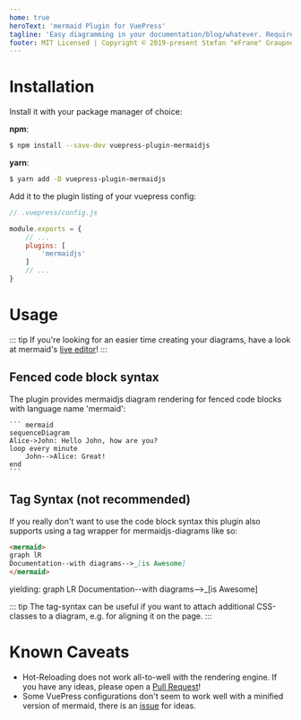 ```yaml
---
home: true
heroText: 'mermaid Plugin for VuePress'
tagline: 'Easy diagramming in your documentation/blog/whatever. Requires VuePress 1.x'
footer: MIT Licensed | Copyright © 2019-present Stefan "eFrane" Graupner
---
```


# Installation

Install it with your package manager of choice:

**npm**:

``` bash
$ npm install --save-dev vuepress-plugin-mermaidjs
```

**yarn**:

``` bash
$ yarn add -D vuepress-plugin-mermaidjs
```

Add it to the plugin listing of your vuepress config:

``` js
// .vuepress/config.js

module.exports = {
    // ...
    plugins: [
        'mermaidjs'
    ]
    // ...
}
```

# Usage

::: tip
If you're looking for an easier time creating your diagrams,
have a look at mermaid's [live editor][mle]!
:::

## Fenced code block syntax

The plugin provides mermaidjs diagram rendering for fenced code blocks
with language name 'mermaid':

    ``` mermaid
    sequenceDiagram
    Alice->John: Hello John, how are you?
    loop every minute
        John-->Alice: Great!
    end
    ```

## Tag Syntax (not recommended)

If you really don't want to use the code block syntax
this plugin also supports using a tag wrapper
for mermaidjs-diagrams like so:

``` md
<mermaid>
graph lR
Documentation--with diagrams-->_[is Awesome]
</mermaid>
```

yielding:
<mermaid>
graph LR
Documentation--with diagrams-->_[is Awesome]
</mermaid>

::: tip
The tag-syntax can be useful if you want to attach additional CSS-classes
to a diagram, e.g. for aligning it on the page.
:::

# Known Caveats

- Hot-Reloading does not work all-to-well with the
rendering engine. If you have any ideas, please open
a [Pull Request][pr]!
- Some VuePress configurations don't seem to work
  well with a minified version of mermaid, there
  is an [issue][#5] for ideas.

[mle]: https://mermaidjs.github.io/mermaid-live-editor/
[pr]: https://github.com/eFrane/vuepress-plugin-mermaidjs/pulls
[#5]:https://github.com/eFrane/vuepress-plugin-mermaidjs/issues/5
